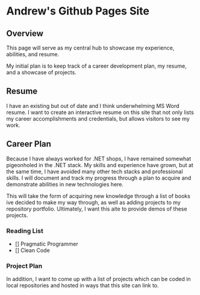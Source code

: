 # Andrew's Github Pages Site


## Overview
This page will serve as my central hub to showcase my experience, abilities, and resume.

My initial plan is to keep track of a career development plan, my resume, and a showcase of projects.


## Resume
I have an existing but out of date and I think underwhelming MS Word resume.  I want to create an interactive resume on this site that not only lists my career accomplishments and credentials, but allows visitors to see my work.


## Career Plan
Because I have always worked for .NET shops, I have remained somewhat pigeonholed in the .NET stack.  My skills and experience have grown, but at the same time, I have avoided many other tech stacks and professional skills.  I will document and track my progress through a plan to acquire and demonstrate abilities in new technologies here.

This will take the form of acquiring new knowledge through a list of books ive decided to make my way through, as well as adding projects to my repository portfolio.  Ultimately, I want this aite to provide demos of these projects.

### Reading List
- [] Pragmatic Programmer
- [] Clean Code

### Project Plan
In addition, I want to come up with a list of projects which can be coded in local repositories and hosted in ways that this site can link to.